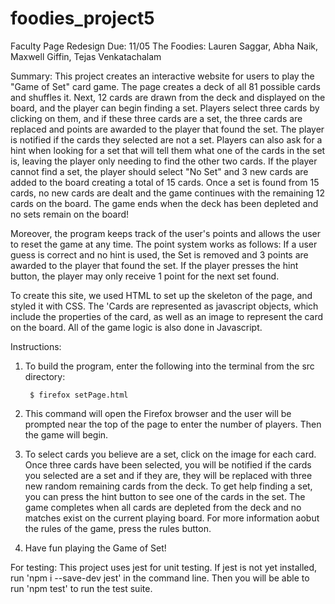 # foodies_project5
Faculty Page Redesign
Due: 11/05
The Foodies: Lauren Saggar, Abha Naik, Maxwell Giffin, Tejas Venkatachalam

Summary: This project creates an interactive website for users to play the "Game of Set" card game. The page creates a deck of all 81 possible cards and shuffles it. Next, 12 cards are drawn from the deck and displayed on the board, and the player can begin finding a set. Players select three cards by clicking on them, and if these three cards are a set, the three cards are replaced and points are awarded to the player that found the set. The player is notified if the cards they selected are not a set. Players can also ask for a hint when looking for a set that will tell them what one of the cards in the set is, leaving the player only needing to find the other two cards. If the player cannot find a set, the player should select "No Set" and 3 new cards are added to the board creating a total of 15 cards. Once a set is found from 15 cards, no new cards are dealt and the game continues with the remaining 12 cards on the board. The game ends when the deck has been depleted and no sets remain on the board!

Moreover, the program keeps track of the user's points and allows the user to reset the game at any time. The point system works as follows: If a user guess is correct and no hint is used, the Set is removed and 3 points are awarded to the player that found the set. If the player presses the hint button, the player may only receive 1 point for the next set found.

To create this site, we used HTML to set up the skeleton of the page, and styled it with CSS. The 'Cards are represented as javascript objects, which include the properties of the card, as well as an image to represent the card on the board. All of the game logic is also done in Javascript.


Instructions:

1. To build the program, enter the following into the terminal from the src directory:

        $ firefox setPage.html

2. This command will open the Firefox browser and the user will be prompted near the top of the page to enter the number of players. Then the game will begin.

3. To select cards you believe are a set, click on the image for each card. Once three cards have been selected, you will be notified if the cards you selected are a set and if they are, they will be replaced with three new random remaining cards from the deck. To get help finding a set, you can press the hint button to see one of the cards in the set. The game completes when all cards are depleted from the deck and no matches exist on the current playing board. For more information aobut the rules of the game, press the rules button.

4. Have fun playing the Game of Set!

For testing:
This project uses jest for unit testing. If jest is not yet installed, run 'npm i --save-dev jest' in the command line. Then you will be able to run 'npm test' to run the test suite.